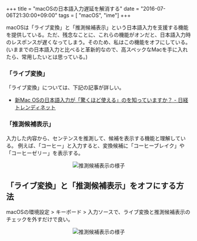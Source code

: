 +++
title = "macOSの日本語入力遅延を解消する"
date = "2016-07-06T21:30:00+09:00"
tags = [ "macOS", "ime"]
+++

macOSは「ライブ変換」と「推測候補表示」という日本語入力を支援する機能を提供している。ただ、残念なことに、これらの機能がオンだと、日本語入力時のレスポンスが遅くなってしまう。そのため、私はこの機能をオフにしている。(いままでの日本語入力と比べると革新的なので、高スペックなMacを手に入れたら、常用したいとは思っている。)

<!--more-->

### 「ライブ変換」

「ライブ変換」については、下記の記事が詳しい。

- [新Mac OSの日本語入力が「驚くほど使える」のを知っていますか？ - 日経トレンディネット](http://trendy.nikkeibp.co.jp/article/pickup/20151014/1066979/)

### 「推測候補表示」

入力した内容から、センテンスを推測して、候補を表示する機能と理解している。
例えば、「コーヒー」と入力すると、変換候補に「コーヒーブレイク」や「コーヒーゼリー」を表示する。

<p style="text-align:center;">
<img src="https://c8.staticflickr.com/9/8571/28208569535_5d6e25f6bb_b.jpg" alt="推測候補表示の様子" title="推測候補表示の様子">
</p>

## 「ライブ変換」と「推測候補表示」をオフにする方法

macOSの環境設定 > キーボード > 入力ソースで、ライブ変換と推測候補表示のチェックを外すだけで良い。

<p style="text-align:center;">
<img src="https://c4.staticflickr.com/8/7658/27593375123_20016134dd_b.jpg" alt="推測候補表示の様子" title="ライブ変換と推測表示">
</p>
